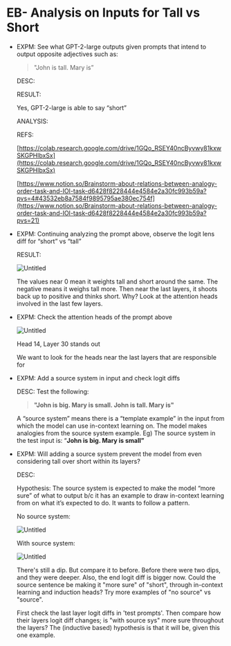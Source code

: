 # EB- Analysis on Inputs for Tall vs Short

- EXPM: See what GPT-2-large outputs given prompts that intend to output opposite adjectives such as:
    
    > "John is tall. Mary is”
    > 
    
    DESC:
    
    RESULT: 
    
    Yes, GPT-2-large is able to say “short”
    
    ANALYSIS:
    
    REFS: 
    
    [https://colab.research.google.com/drive/1GQo_RSEY40ncByvwy81kxwSKGPHlbxSx](https://colab.research.google.com/drive/1GQo_RSEY40ncByvwy81kxwSKGPHlbxSx)
    
    [https://www.notion.so/Brainstorm-about-relations-between-analogy-order-task-and-IOI-task-d6428f8228444e4584e2a30fc993b59a?pvs=4#43532eb8a7584f9895795ae380ec754f](https://www.notion.so/Brainstorm-about-relations-between-analogy-order-task-and-IOI-task-d6428f8228444e4584e2a30fc993b59a?pvs=21)
    
- EXPM: Continuing analyzing the prompt above, observe the logit lens diff for “short” vs “tall”
    
    
    RESULT:
    
    ![Untitled](EB-%20Analysis%20on%20Inputs%20for%20Tall%20vs%20Short%20370cf22d285243ec9dd1f4ad9e25efe8/Untitled.png)
    
    The values near 0 mean it weights tall and short around the same. The negative means it weighs tall more. Then near the last layers, it shoots back up to positive and thinks short. Why? Look at the attention heads involved in the last few layers.
    
- EXPM: Check the attention heads of the prompt above
    
    ![Untitled](EB-%20Analysis%20on%20Inputs%20for%20Tall%20vs%20Short%20370cf22d285243ec9dd1f4ad9e25efe8/Untitled%201.png)
    
    Head 14, Layer 30 stands out
    
    We want to look for the heads near the last layers that are responsible for
    
- EXPM: Add a source system in input and check logit diffs
    
    DESC: Test the following:
    
    > **"John is big. Mary is small. John is tall. Mary is"**
    > 
    
    A “source system” means there is a “template example” in the input from which the model can use in-context learning on. The model makes analogies from the source system example. Eg) The source system in the test input is: “**John is big. Mary is small”**
    
- EXPM: Will adding a source system prevent the model from even considering tall over short within its layers?
    
    
    DESC: 
    
    Hypothesis: The source system is expected to make the model “more sure” of what to output b/c it has an example to draw in-context learning from on what it’s expected to do. It wants to follow a pattern.
    
    No source system:
    
    ![Untitled](EB-%20Analysis%20on%20Inputs%20for%20Tall%20vs%20Short%20370cf22d285243ec9dd1f4ad9e25efe8/Untitled.png)
    
    With source system:
    
    ![Untitled](EB-%20Analysis%20on%20Inputs%20for%20Tall%20vs%20Short%20370cf22d285243ec9dd1f4ad9e25efe8/Untitled%202.png)
    
    There's still a dip. But compare it to before. Before there were two dips, and they were deeper. Also, the end logit diff is bigger now. Could the source sentence be making it "more sure" of "short", through in-context learning and induction heads? Try more examples of "no source" vs "source".
    
    First check the last layer logit diffs in 'test prompts'. Then compare how their layers logit diff changes; is "with source sys" more sure throughout the layers? The (inductive based) hypothesis is that it will be, given this one example.
